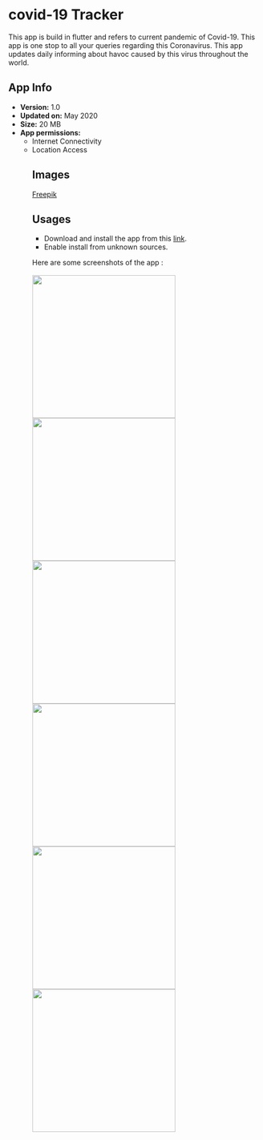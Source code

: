 # covid-19 Tracker
This app is build in flutter and refers to current pandemic of Covid-19. This app is one stop to all your queries regarding this Coronavirus. This app updates daily informing about havoc caused by this virus throughout the world. 
</br>

## App Info
<ul>
<li><b>Version:</b> 1.0</li>
<li><b>Updated on:</b> May 2020</li>
<li><b>Size:</b> 20 MB</li>
<li><b>App permissions:</b> <ul> <li>Internet Connectivity</li> <li> Location Access</li> </ul></li><ul>

## Images
[Freepik](www.freepik.com)

## Usages
* Download and install the app from this [link](https://drive.google.com/open?id=1Dg8oFWgr4APP6rVBkOb05M2Eg2hrkKdK).
* Enable install from unknown sources.


Here are some screenshots of the app : </br>
</br>
<img src="./ss1.jpeg" width="285px" height="auto">
<img src="./ss2.jpeg" width="285px" height="auto">
<img src="./ss3.jpeg" width="285px" height="auto">
<img src="./ss4.jpeg" width="285px" height="auto">
<img src="./ss5.jpeg" width="285px" height="auto">
<img src="./ss6.png" width="285px" height="auto">